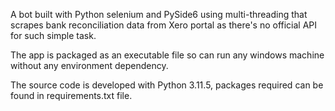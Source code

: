 A bot built with Python selenium and PySide6 using multi-threading that scrapes bank reconciliation data from Xero portal as there's no official API for such simple task.

The app is packaged as an executable file so can run any windows machine without any environment dependency.

The source code is developed with Python 3.11.5, packages required can be found in requirements.txt file.
